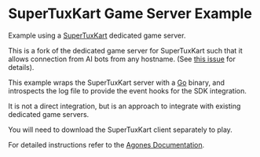 # SuperTuxKart Game Server Example

Example using a [SuperTuxKart](https://supertuxkart.net/) dedicated game server.

This is a fork of the dedicated game server for SuperTuxKart such that it allows connection from AI bots from any
hostname. (See [this issue](https://github.com/supertuxkart/stk-code/issues/4244) for details).

This example wraps the SuperTuxKart server with a [Go](https://golang.org) binary, and introspects
the log file to provide the event hooks for the SDK integration.

It is not a direct integration, but is an approach to integrate with existing
dedicated game servers.

You will need to download the SuperTuxKart client separately to play.

For detailed instructions refer to the [Agones Documentation](https://agones.dev/site/docs/examples/supertuxkart/).
